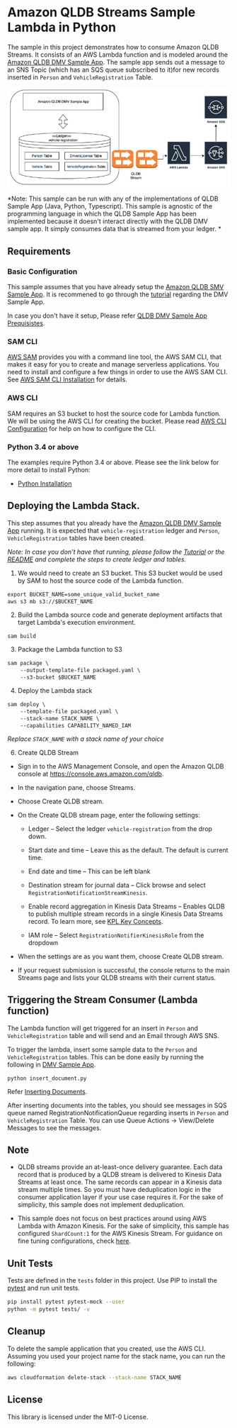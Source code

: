 # Amazon QLDB Streams Sample Lambda in Python


The sample in this project demonstrates how to consume Amazon QLDB Streams.
It consists of an AWS Lambda function and is modeled around the [Amazon QLDB DMV Sample App](https://github.com/aws-samples/amazon-qldb-dmv-sample-python). The sample app sends out a message to an SNS Topic (which has an SQS queue subscribed to it)for new records inserted in `Person` and `VehicleRegistration` Table.

![Amazon QLDB DMV Sample App and Streams](diagrams/QldbStreamDMVSampleHLD.jpg)

*Note: This sample can be run with any of the implementations of QLDB Sample App (Java, Python, Typescript). This sample is agnostic of the programming language in which the QLDB Sample App has been implemented because it doesn't interact directly with the QLDB DMV sample app. It simply consumes data that is streamed from your ledger. *

## Requirements

### Basic Configuration

This sample assumes that you have already setup the [Amazon QLDB SMV Sample App](https://github.com/aws-samples/amazon-qldb-dmv-sample-python). It is recommened to go through the [tutorial](https://docs.aws.amazon.com/qldb/latest/developerguide/getting-started.python.html) regarding the DMV Sample App.

In case you don't have it setup, Please refer [QLDB DMV Sample App Prequisistes](https://docs.aws.amazon.com/qldb/latest/developerguide/getting-started.python.html#getting-started.python.prereqs).

### SAM CLI

[AWS SAM](https://aws.amazon.com/serverless/sam/) provides you with a command line tool, the AWS SAM CLI, that makes it easy for you to create and manage serverless applications. You need to install and configure a few things in order to use the AWS SAM CLI. See [AWS SAM CLI Installation](https://docs.aws.amazon.com/serverless-application-model/latest/developerguide/serverless-sam-cli-install.html) for details.

### AWS CLI

SAM requires an S3 bucket to host the source code for Lambda function. We will be using the AWS CLI for creating the bucket. Please read [AWS CLI Configuration](https://docs.aws.amazon.com/cli/latest/userguide/cli-chap-configure.html#cli-quick-configuration) for help on how to configure the CLI. 

### Python 3.4 or above

The examples require Python 3.4 or above. Please see the link below for more detail to install Python:

* [Python Installation](https://www.python.org/downloads/)

## Deploying the Lambda Stack.

This step assumes that you already have the [Amazon QLDB DMV Sample App](https://github.com/aws-samples/amazon-qldb-dmv-sample-python) running. It is expected that `vehicle-registration` ledger and `Person`, `VehicleRegistration` tables have been created.

*Note: In case you don't have that running, please follow the [Tutorial](https://docs.aws.amazon.com/qldb/latest/developerguide/getting-started.python.html) or the [README](https://github.com/aws-samples/amazon-qldb-dmv-sample-python/blob/master/README.md) and complete the steps to create ledger and tables.*

1. We would need to create an S3 bucket. This S3 bucket would be used by SAM to host the source code of the Lambda function.

```
export BUCKET_NAME=some_unique_valid_bucket_name
aws s3 mb s3://$BUCKET_NAME
```

2. Build the Lambda source code and generate deployment artifacts that target Lambda's execution environment.

```
sam build
```

3. Package the Lambda function to S3

```
sam package \
    --output-template-file packaged.yaml \
    --s3-bucket $BUCKET_NAME
```

4. Deploy the Lambda stack

```
sam deploy \
    --template-file packaged.yaml \
    --stack-name STACK_NAME \
    --capabilities CAPABILITY_NAMED_IAM
```
*Replace `STACK_NAME` with a stack name of your choice*

6. Create QLDB Stream

- Sign in to the AWS Management Console, and open the Amazon QLDB console at https://console.aws.amazon.com/qldb.

- In the navigation pane, choose Streams.

- Choose Create QLDB stream.

- On the Create QLDB stream page, enter the following settings:

  - Ledger – Select the ledger `vehicle-registration` from the drop down.

  - Start date and time – Leave this as the default. The default is current time.

  - End date and time – This can be left blank

  - Destination stream for journal data – Click browse and select 	
`RegistrationNotificationStreamKinesis`.

  - Enable record aggregation in Kinesis Data Streams – Enables QLDB to publish multiple stream records in a single Kinesis Data Streams record. To learn more, see [KPL Key Concepts](https://docs.aws.amazon.com/streams/latest/dev/kinesis-kpl-concepts.html).

  - IAM role – Select `RegistrationNotifierKinesisRole` from the dropdown

 - When the settings are as you want them, choose Create QLDB stream.

 - If your request submission is successful, the console returns to the main Streams page and lists your QLDB streams with their current status.

## Triggering the Stream Consumer (Lambda function)

The Lambda function will get triggered for an insert in `Person` and `VehicleRegistration` table and will send and an Email through AWS SNS.

To trigger the lambda, insert some sample data to the `Person` and `VehicleRegistration` tables. This can be done easily by running the following in [DMV Sample App](https://github.com/aws-samples/amazon-qldb-dmv-sample-python). 

```
python insert_document.py
```

Refer [Inserting Documents](https://docs.aws.amazon.com/qldb/latest/developerguide/getting-started.python.step-3.html).

After inserting documents into the tables, you should see messages in SQS queue named RegistrationNotificationQueue regarding inserts in `Person` and `VehicleRegistration` Table. You can use Queue Actions -> View/Delete Messages to see the messages.

## Note

* QLDB streams provide an at-least-once delivery guarantee. Each data record that is produced by a QLDB stream is delivered to Kinesis Data Streams at least once. The same records can appear in a Kinesis data stream multiple times. So you must have deduplication logic in the consumer application layer if your use case requires it. For the sake of simplicity, this sample does not implement deduplication.

* This sample does not focus on best practices around using AWS Lambda with Amazon Kinesis. For the sake of simplicity, this sample has configured `ShardCount:1` for the AWS Kinesis Stream.
For guidance on fine tuning configurations, check [here](https://docs.aws.amazon.com/lambda/latest/dg/with-kinesis.html).

## Unit Tests

Tests are defined in the `tests` folder in this project. Use PIP to install the [pytest](https://docs.pytest.org/en/latest/) and run unit tests.

```bash
pip install pytest pytest-mock --user
python -m pytest tests/ -v
```

## Cleanup

To delete the sample application that you created, use the AWS CLI. Assuming you used your project name for the stack name, you can run the following:

```bash
aws cloudformation delete-stack --stack-name STACK_NAME
```

## License

This library is licensed under the MIT-0 License.
